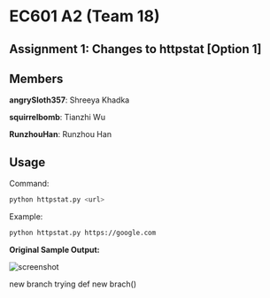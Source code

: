 # EC601 A2 (Team 18)

## Assignment 1: Changes to httpstat [Option 1]

## Members
**angrySloth357**: Shreeya Khadka  
 
**squirrelbomb**: Tianzhi Wu  

**RunzhouHan**: Runzhou Han

## Usage

Command:
```bash
python httpstat.py <url>
```

Example:
```bash
python httpstat.py https://google.com
```

**Original Sample Output:**

![screenshot](day0.png)

new branch trying
def new brach()

